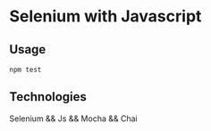 # Selenium with Javascript

## Usage

```
npm test
```
## Technologies

Selenium && Js && Mocha && Chai